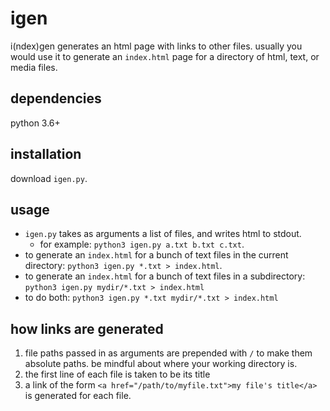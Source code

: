 # igen

i(ndex)gen generates an html page with links to other files.
usually you would use it to generate an `index.html` page for a directory of
html, text, or media files.

## dependencies

python 3.6+

## installation

download `igen.py`.

## usage

- `igen.py` takes as arguments a list of files, and writes html to stdout.
  - for example: `python3 igen.py a.txt b.txt c.txt`.
- to generate an `index.html` for a bunch of text files in the current
  directory: `python3 igen.py *.txt > index.html`.
- to generate an `index.html` for a bunch of text files in a subdirectory:
  `python3 igen.py mydir/*.txt > index.html`
- to do both: `python3 igen.py *.txt mydir/*.txt > index.html`

## how links are generated

1. file paths passed in as arguments are prepended with `/` to make them
   absolute paths. be mindful about where your working directory is.
2. the first line of each file is taken to be its title
3. a link of the form `<a href="/path/to/myfile.txt">my file's title</a>` is
   generated for each file.
